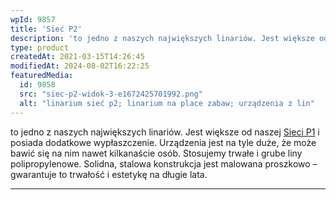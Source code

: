 ```yaml
---
wpId: 9857
title: 'Sieć P2'
description: 'to jedno z naszych największych linariów. Jest większe od naszej Sieci P1 i posiada dodatkowe wypłaszczenie. Urządzenia jest na tyle duże, że może bawić się na nim nawet kilkanaście osób. Stosujemy trwałe i grube liny polipropylenowe. Solidna, stalowa konstrukcja jest malowana proszkowo – gwarantuje to trwałość i estetykę na długie lata.'
type: product
createdAt: 2021-03-15T14:26:45
modifiedAt: 2024-08-02T16:22:25
featuredMedia:
  id: 9858
  src: "siec-p2-widok-3-e1672425701992.png"
  alt: "linarium sieć p2; linarium na place zabaw; urządzenia z lin"
---
```



to jedno z naszych największych linariów. Jest większe od naszej [Sieci P1](https://comes.pl/p/siec-p1/) i posiada dodatkowe wypłaszczenie. Urządzenia jest na tyle duże, że może bawić się na nim nawet kilkanaście osób. Stosujemy trwałe i grube liny polipropylenowe. Solidna, stalowa konstrukcja jest malowana proszkowo – gwarantuje to trwałość i estetykę na długie lata.

* * *